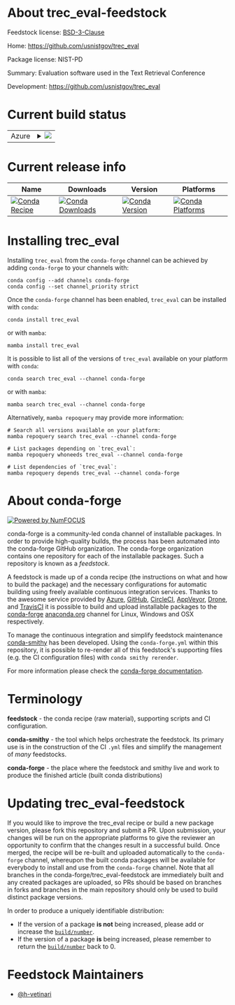 About trec_eval-feedstock
=========================

Feedstock license: [BSD-3-Clause](https://github.com/conda-forge/trec_eval-feedstock/blob/main/LICENSE.txt)

Home: https://github.com/usnistgov/trec_eval

Package license: NIST-PD

Summary: Evaluation software used in the Text Retrieval Conference

Development: https://github.com/usnistgov/trec_eval

Current build status
====================


<table>
    
  <tr>
    <td>Azure</td>
    <td>
      <details>
        <summary>
          <a href="https://dev.azure.com/conda-forge/feedstock-builds/_build/latest?definitionId=14671&branchName=main">
            <img src="https://dev.azure.com/conda-forge/feedstock-builds/_apis/build/status/trec_eval-feedstock?branchName=main">
          </a>
        </summary>
        <table>
          <thead><tr><th>Variant</th><th>Status</th></tr></thead>
          <tbody><tr>
              <td>linux_64</td>
              <td>
                <a href="https://dev.azure.com/conda-forge/feedstock-builds/_build/latest?definitionId=14671&branchName=main">
                  <img src="https://dev.azure.com/conda-forge/feedstock-builds/_apis/build/status/trec_eval-feedstock?branchName=main&jobName=linux&configuration=linux%20linux_64_" alt="variant">
                </a>
              </td>
            </tr><tr>
              <td>linux_aarch64</td>
              <td>
                <a href="https://dev.azure.com/conda-forge/feedstock-builds/_build/latest?definitionId=14671&branchName=main">
                  <img src="https://dev.azure.com/conda-forge/feedstock-builds/_apis/build/status/trec_eval-feedstock?branchName=main&jobName=linux&configuration=linux%20linux_aarch64_" alt="variant">
                </a>
              </td>
            </tr><tr>
              <td>osx_64</td>
              <td>
                <a href="https://dev.azure.com/conda-forge/feedstock-builds/_build/latest?definitionId=14671&branchName=main">
                  <img src="https://dev.azure.com/conda-forge/feedstock-builds/_apis/build/status/trec_eval-feedstock?branchName=main&jobName=osx&configuration=osx%20osx_64_" alt="variant">
                </a>
              </td>
            </tr><tr>
              <td>osx_arm64</td>
              <td>
                <a href="https://dev.azure.com/conda-forge/feedstock-builds/_build/latest?definitionId=14671&branchName=main">
                  <img src="https://dev.azure.com/conda-forge/feedstock-builds/_apis/build/status/trec_eval-feedstock?branchName=main&jobName=osx&configuration=osx%20osx_arm64_" alt="variant">
                </a>
              </td>
            </tr><tr>
              <td>win_64</td>
              <td>
                <a href="https://dev.azure.com/conda-forge/feedstock-builds/_build/latest?definitionId=14671&branchName=main">
                  <img src="https://dev.azure.com/conda-forge/feedstock-builds/_apis/build/status/trec_eval-feedstock?branchName=main&jobName=win&configuration=win%20win_64_" alt="variant">
                </a>
              </td>
            </tr>
          </tbody>
        </table>
      </details>
    </td>
  </tr>
</table>

Current release info
====================

| Name | Downloads | Version | Platforms |
| --- | --- | --- | --- |
| [![Conda Recipe](https://img.shields.io/badge/recipe-trec_eval-green.svg)](https://anaconda.org/conda-forge/trec_eval) | [![Conda Downloads](https://img.shields.io/conda/dn/conda-forge/trec_eval.svg)](https://anaconda.org/conda-forge/trec_eval) | [![Conda Version](https://img.shields.io/conda/vn/conda-forge/trec_eval.svg)](https://anaconda.org/conda-forge/trec_eval) | [![Conda Platforms](https://img.shields.io/conda/pn/conda-forge/trec_eval.svg)](https://anaconda.org/conda-forge/trec_eval) |

Installing trec_eval
====================

Installing `trec_eval` from the `conda-forge` channel can be achieved by adding `conda-forge` to your channels with:

```
conda config --add channels conda-forge
conda config --set channel_priority strict
```

Once the `conda-forge` channel has been enabled, `trec_eval` can be installed with `conda`:

```
conda install trec_eval
```

or with `mamba`:

```
mamba install trec_eval
```

It is possible to list all of the versions of `trec_eval` available on your platform with `conda`:

```
conda search trec_eval --channel conda-forge
```

or with `mamba`:

```
mamba search trec_eval --channel conda-forge
```

Alternatively, `mamba repoquery` may provide more information:

```
# Search all versions available on your platform:
mamba repoquery search trec_eval --channel conda-forge

# List packages depending on `trec_eval`:
mamba repoquery whoneeds trec_eval --channel conda-forge

# List dependencies of `trec_eval`:
mamba repoquery depends trec_eval --channel conda-forge
```


About conda-forge
=================

[![Powered by
NumFOCUS](https://img.shields.io/badge/powered%20by-NumFOCUS-orange.svg?style=flat&colorA=E1523D&colorB=007D8A)](https://numfocus.org)

conda-forge is a community-led conda channel of installable packages.
In order to provide high-quality builds, the process has been automated into the
conda-forge GitHub organization. The conda-forge organization contains one repository
for each of the installable packages. Such a repository is known as a *feedstock*.

A feedstock is made up of a conda recipe (the instructions on what and how to build
the package) and the necessary configurations for automatic building using freely
available continuous integration services. Thanks to the awesome service provided by
[Azure](https://azure.microsoft.com/en-us/services/devops/), [GitHub](https://github.com/),
[CircleCI](https://circleci.com/), [AppVeyor](https://www.appveyor.com/),
[Drone](https://cloud.drone.io/welcome), and [TravisCI](https://travis-ci.com/)
it is possible to build and upload installable packages to the
[conda-forge](https://anaconda.org/conda-forge) [anaconda.org](https://anaconda.org/)
channel for Linux, Windows and OSX respectively.

To manage the continuous integration and simplify feedstock maintenance
[conda-smithy](https://github.com/conda-forge/conda-smithy) has been developed.
Using the ``conda-forge.yml`` within this repository, it is possible to re-render all of
this feedstock's supporting files (e.g. the CI configuration files) with ``conda smithy rerender``.

For more information please check the [conda-forge documentation](https://conda-forge.org/docs/).

Terminology
===========

**feedstock** - the conda recipe (raw material), supporting scripts and CI configuration.

**conda-smithy** - the tool which helps orchestrate the feedstock.
                   Its primary use is in the construction of the CI ``.yml`` files
                   and simplify the management of *many* feedstocks.

**conda-forge** - the place where the feedstock and smithy live and work to
                  produce the finished article (built conda distributions)


Updating trec_eval-feedstock
============================

If you would like to improve the trec_eval recipe or build a new
package version, please fork this repository and submit a PR. Upon submission,
your changes will be run on the appropriate platforms to give the reviewer an
opportunity to confirm that the changes result in a successful build. Once
merged, the recipe will be re-built and uploaded automatically to the
`conda-forge` channel, whereupon the built conda packages will be available for
everybody to install and use from the `conda-forge` channel.
Note that all branches in the conda-forge/trec_eval-feedstock are
immediately built and any created packages are uploaded, so PRs should be based
on branches in forks and branches in the main repository should only be used to
build distinct package versions.

In order to produce a uniquely identifiable distribution:
 * If the version of a package **is not** being increased, please add or increase
   the [``build/number``](https://docs.conda.io/projects/conda-build/en/latest/resources/define-metadata.html#build-number-and-string).
 * If the version of a package **is** being increased, please remember to return
   the [``build/number``](https://docs.conda.io/projects/conda-build/en/latest/resources/define-metadata.html#build-number-and-string)
   back to 0.

Feedstock Maintainers
=====================

* [@h-vetinari](https://github.com/h-vetinari/)

